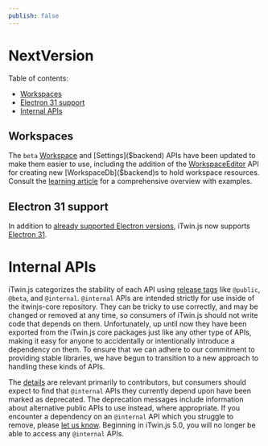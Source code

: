 ```yaml
---
publish: false
---
```


# NextVersion

Table of contents:

- [Workspaces](#workspaces)
- [Electron 31 support](#electron-31-support)
- [Internal APIs](#internal-apis)

## Workspaces

The `beta` [Workspace]($backend) and [Settings]($backend) APIs have been updated to make them easier to use, including the addition of the [WorkspaceEditor]($backend) API for creating new [WorkspaceDb]($backend)s to hold workspace resources. Consult the [learning article](../learning/backend/Workspace) for a comprehensive overview with examples.

## Electron 31 support

In addition to [already supported Electron versions](../learning/SupportedPlatforms.md#electron), iTwin.js now supports [Electron 31](https://www.electronjs.org/blog/electron-31-0).

# Internal APIs

iTwin.js categorizes the stability of each API using [release tags](../learning/api-support-policies.md#api-categories) like `@public`, `@beta`, and `@internal`. `@internal` APIs are intended strictly for use inside of the itwinjs-core repository. They can be tricky to use correctly, and may be changed or removed at any time, so consumers of iTwin.js should not write code that depends on them. Unfortunately, up until now they have been exported from the iTwin.js core packages just like any other type of APIs, making it easy for anyone to accidentally or intentionally introduce a dependency on them. To ensure that we can adhere to our commitment to providing stable libraries, we have begun to transition to a new approach to handling these kinds of APIs.

The [details](../learning/guidelines/release-tags-guidelines.md) are relevant primarily to contributors, but consumers should expect to find that `@internal` APIs they currently depend upon have been marked as deprecated. The deprecation messages include information about alternative public APIs to use instead, where appropriate. If you encounter a dependency on an `@internal` API which you struggle to remove, please [let us know](https://github.com/orgs/iTwin/discussions). Beginning in iTwin.js 5.0, you will no longer be able to access any `@internal` APIs.
